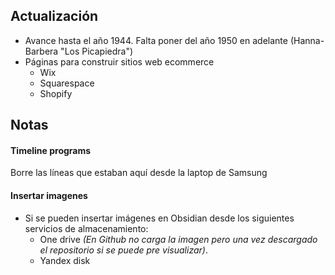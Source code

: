 ## Actualización

- Avance hasta el año 1944. Falta poner del año 1950 en adelante (Hanna-Barbera "Los Picapiedra")
- Páginas para construir sitios web ecommerce
	- Wix
	- Squarespace
	- Shopify

## Notas

#### Timeline programs

Borre las líneas que estaban aquí desde la laptop de Samsung

#### Insertar imagenes
- Si se pueden insertar imágenes en Obsidian desde los siguientes servicios de almacenamiento:
	- One drive _(En Github no carga la imagen pero una vez descargado el repositorio si se puede pre visualizar)_.
	- Yandex disk

